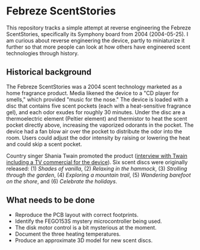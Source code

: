 # Febreze ScentStories
 This repository tracks a simple attempt at reverse engineering the Febreze ScentStories, specifically its Symphony board from 2004 (2004-05-25). I am curious about reverse engineering the device, partly to miniaturize it further so that more people can look at how others have engineered scent technologies through history.

 ## Historical background
The Febreze ScentStories was a 2004 scent technology marketed as a home fragrance product. Media likened the device to a "CD player for smells," which provided "music for the nose." The device is loaded with a disc that contains five scent pockets (each with a heat-sensitive fragrance gel), and each odor exudes for roughly 30 minutes. Under the disc are a thermoelectric element (Peltier element) and thermistor to heat the scent pocket directly above, increasing the vaporized odorants in the pocket. The device had a fan blow air over the pocket to distribute the odor into the room. Users could adjust the odor intensity by raising or lowering the heat and could skip a scent pocket.

Country singer Shania Twain promoted the product ([interview with Twain including a TV commercial for the device](https://www.youtube.com/watch?v=z-RFbigZrQ8)). Six scent discs were originally released: (1) _Shades of vanilla_, (2) _Relaxing in the hammock_, (3) _Strolling through the garden_, (4) _Exploring a mountain trail_, (5) _Wandering barefoot on the shore_, and (6) _Celebrate the holidays_.


 ## What needs to be done
 * Reproduce the PCB layout with correct footprints.
 * Identify the FEGO153S mystery microcontroller being used.
 * The disk motor control is a bit mysterious at the moment. 
 * Document the three heating temperatures.
 * Produce an approximate 3D model for new scent discs.